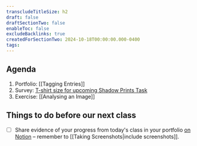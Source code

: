```yaml
---
transcludeTitleSize: h2
draft: false
draftSectionTwo: false
enableToc: false
excludeBacklinks: true
createdForSectionTwo: 2024-10-18T00:00:00.000-0400
tags:
---
```

## Agenda
1. Portfolio: [[Tagging Entries]]
2. Survey: [T-shirt size for upcoming Shadow Prints Task](https://docs.google.com/forms/d/e/1FAIpQLSegH9kDot1RZjn_r4dJlMzG7267IjrS51LQgZUV8AWK5edLHA/viewform)
3. Exercise: [[Analysing an Image]]
## Things to do before our next class
- [ ] Share evidence of your progress from today's class in your portfolio [on Notion](https://notion.so) – remember to [[Taking Screenshots|include screenshots]].